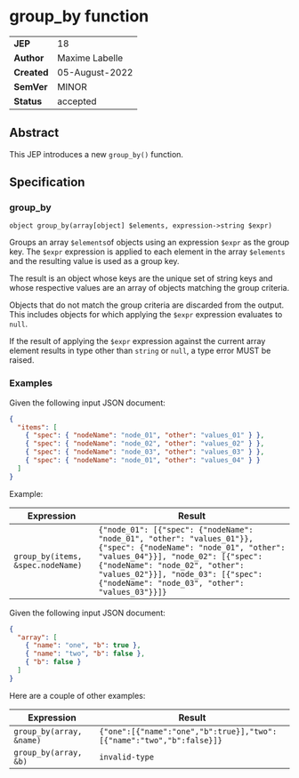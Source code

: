 # group_by function

|||
|---|---
| **JEP**    |  18
| **Author** | Maxime Labelle
| **Created**| 05-August-2022
| **SemVer** | MINOR
| **Status**| accepted

## Abstract

This JEP introduces a new `group_by()` function.

## Specification

### group_by

```
object group_by(array[object] $elements, expression->string $expr)
```

Groups an array `$elements`of objects using an expression `$expr` as the group key.
The `$expr` expression is applied to each element in the array `$elements` and the 
resulting value is used as a group key.

The result is an object whose keys are the unique set of string keys and whose respective values are an array of objects matching the group criteria.

Objects that do not match the group criteria are discarded from the output.
This includes objects for which applying the `$expr` expression evaluates to `null`.

If the result of applying the `$expr` expression against the current array element
results in type other than `string` or `null`, a type error MUST be raised.

### Examples

Given the following input JSON document:

```json
{
  "items": [
    { "spec": { "nodeName": "node_01", "other": "values_01" } },
    { "spec": { "nodeName": "node_02", "other": "values_02" } },
    { "spec": { "nodeName": "node_03", "other": "values_03" } },
    { "spec": { "nodeName": "node_01", "other": "values_04" } }
  ]
}
```

Example:

|Expression|Result
|---|---
|`` group_by(items, &spec.nodeName) ``| ` {"node_01": [{"spec": {"nodeName": "node_01", "other": "values_01"}}, {"spec": {"nodeName": "node_01", "other": "values_04"}}], "node_02": [{"spec": {"nodeName": "node_02", "other": "values_02"}}], "node_03": [{"spec": {"nodeName": "node_03", "other": "values_03"}}]} `

Given the following input JSON document:

```json
{
  "array": [
    { "name": "one", "b": true },
    { "name": "two", "b": false },
    { "b": false }
  ]
}
```

Here are a couple of other examples:

|Expression|Result
|---|---
|`` group_by(array, &name) `` | ` {"one":[{"name":"one","b":true}],"two":[{"name":"two","b":false}]} `
|`` group_by(array, &b) `` | `invalid-type`

